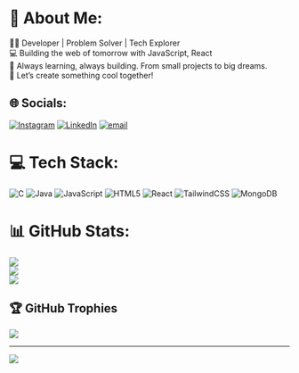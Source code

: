 # 💫 About Me:
👨‍💻 Developer | Problem Solver | Tech Explorer<br>💻 Building the web of tomorrow with JavaScript, React<br>🌱 Always learning, always building. From small projects to big dreams.<br>🚀 Let’s create something cool together!<br>


## 🌐 Socials:
[![Instagram](https://img.shields.io/badge/Instagram-%23E4405F.svg?logo=Instagram&logoColor=white)](https://instagram.com/https://www.instagram.com/manishverma0322/) [![LinkedIn](https://img.shields.io/badge/LinkedIn-%230077B5.svg?logo=linkedin&logoColor=white)](https://linkedin.com/in/https://www.linkedin.com/in/manish-verma-56532722a) [![email](https://img.shields.io/badge/Email-D14836?logo=gmail&logoColor=white)](mailto:manish8006406786@gmail.com) 

# 💻 Tech Stack:
![C](https://img.shields.io/badge/c-%2300599C.svg?style=for-the-badge&logo=c&logoColor=white) ![Java](https://img.shields.io/badge/java-%23ED8B00.svg?style=for-the-badge&logo=openjdk&logoColor=white) ![JavaScript](https://img.shields.io/badge/javascript-%23323330.svg?style=for-the-badge&logo=javascript&logoColor=%23F7DF1E) ![HTML5](https://img.shields.io/badge/html5-%23E34F26.svg?style=for-the-badge&logo=html5&logoColor=white) ![React](https://img.shields.io/badge/react-%2320232a.svg?style=for-the-badge&logo=react&logoColor=%2361DAFB) ![TailwindCSS](https://img.shields.io/badge/tailwindcss-%2338B2AC.svg?style=for-the-badge&logo=tailwind-css&logoColor=white) ![MongoDB](https://img.shields.io/badge/MongoDB-%234ea94b.svg?style=for-the-badge&logo=mongodb&logoColor=white)
# 📊 GitHub Stats:
![](https://github-readme-stats.vercel.app/api?username=ManishVerma4903&theme=dark&hide_border=false&include_all_commits=false&count_private=false)<br/>
![](https://github-readme-streak-stats.herokuapp.com/?user=ManishVerma4903&theme=dark&hide_border=false)<br/>
![](https://github-readme-stats.vercel.app/api/top-langs/?username=ManishVerma4903&theme=dark&hide_border=false&include_all_commits=false&count_private=false&layout=compact)

## 🏆 GitHub Trophies
![](https://github-profile-trophy.vercel.app/?username=ManishVerma4903&theme=radical&no-frame=true&no-bg=true&margin-w=4)

---
[![](https://visitcount.itsvg.in/api?id=ManishVerma4903&icon=0&color=0)](https://visitcount.itsvg.in)

<!-- Proudly created with GPRM ( https://gprm.itsvg.in ) -->
